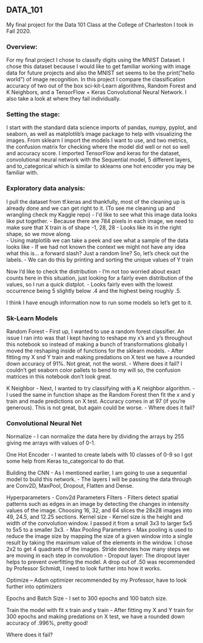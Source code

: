 ## DATA_101
My final project for the Data 101 Class at the College of Charleston I took in Fall 2020. 

### Overview: 

  For my final project I chose to classify digits using the MNIST Dataset. I chose this dataset because I would like to get familiar working with image data for future projects and also the MNIST set seems to be the print("hello world”) of image recognition. In this project I compare the classification accuracy of two out of the box sci-kit-Learn algorithms, Random Forest and K Neighbors, and a TensorFlow + Keras Convolutional Neural Network. I also take a look at where they fail individually. 

### Setting the stage:

  I start with the standard data science imports of pandas, numpy, pyplot, and seaborn, as well as matplotlib’s image package to help with visualizing the images. 
From sklearn I import the models I want to use, and two metrics, the confusion matrix for checking where the model did well or not so well and accuracy score. I imported TensorFlow and keras for the dataset, convolutional neural network with the Sequential model, 5 different layers, and to_categorical which is similar to sklearns one hot encoder you may be familiar with. 

### Exploratory data analysis:

  I pull the dataset from tf.keras and thankfully, most of the cleaning up is already done and we can get right to it. (To see me cleaning up and wrangling check my Kaggle repo)
    -	I'd like to see what this image data looks like put together.
    -	Because there are 784 pixels in each image, we need to make sure that X train is of shape -1, 28, 28
    - Looks like its in the right shape, so we move along.  
    -	Using matplotlib we can take a peek and see what a sample of the data looks like
    -	If we had not known the context we might not have any idea what this is… a forward slash? Just a random line? So, let’s check out the labels. 
    -	We can do this by printing and sorting the unique values of Y train
    
  Now I’d like to check the distribution
    -	I’m not too worried about exact counts here in this situation, just looking for a fairly even distribution of the values, so I run a quick distplot.
    -	Looks fairly even with the lowest occurrence being 5 slightly below .4 and the highest being roughly .5. 


I think I have enough information now to run some models so let’s get to it. 

### Sk-Learn Models

  Random Forest
    -	First up, I wanted to use a random forest classifier. An issue I ran into was that I kept having to reshape my x’s and y’s throughout this notebook so instead of making a       bunch of transformations globally I moved the reshaping inside of functions for the sklearn models. 
    -	After fitting my X snd Y train and making predations on X test we have a rounded down accuracy of 91%. Not great, not the worst. 
    -	Where does it fail? I couldn’t get seaborn color pallets to bend to my will so, the confusion matrices in this notebook don’t look great. 

  K Neighbor
    -	Next, I wanted to try classifying with a K neighbor algorithm. 
    -	I used the same in function shape as the Random Forest then fit the x and y train and made predictions on X test. Accuracy comes in at 97 (if you’re generous). This is not       great, but again could be worse. 
    -	Where does it fail?


### Convolutional Neural Net
	
  Normalize 
    -	I can normalize the data here by dividing the arrays by 255 giving me arrays with values of 0-1.

  One Hot Encoder
    -	I wanted to create labels with 10 classes of 0-9 so I got some help from Keras to_categorical to do that. 

  Building the CNN
    -	As I mentioned earlier, I am going to use a sequential model to build this network. 
    - The layers I will be passing the data through are Conv2D, MaxPool, Dropout, Flatten and Dense. 

  Hyperparameters
    -	Conv2d Parameters
        Filters - Filters detect spatial patterns such as edges in an image by detecting the changes in intensity values of the image. Choosing 16, 32, and 64 slices the 28x28           images into 49, 24.5, and 12.25 sections. 
        Kernel size - Kernel size is the height and width of the convolution window. I passed it from a small 3x3 to larger 5x5 to 5x5 to a smaller 3x3. 
    -	Max Pooling Parameters - Max pooling is used to reduce the image size by mapping the size of a given window into a single result by taking the maximum value of the                 elements in the window. I chose 2x2 to get 4 quadrants of the images. Stride denotes how many steps we are moving in each step in convolution
    -	Dropout layer: The dropout layer helps to prevent overfitting the model. A drop out of .50 was recommended by Professor Schmidt, I need to look further into how it works. 

  Optimize – Adam optimizer recommended by my Professor, have to look further into optimizers

  Epochs and Batch Size - I set to 300 epochs and 100 batch size.

  Train the model with fit x train and y train
    -	After fitting my X and Y train for 300 epochs and making predations on X test, we have a rounded down accuracy of .996%, pretty good!  

  Where does it fail?



